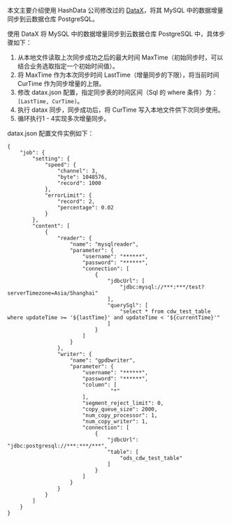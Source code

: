 本文主要介绍使用 HashData 公司修改过的 [DataX](https://github.com/HashDataInc/DataX)，将其 MySQL 中的数据增量同步到云数据仓库 PostgreSQL。

使用 DataX 将 MySQL 中的数据增量同步到云数据仓库 PostgreSQL 中，具体步骤如下：
1. 从本地文件读取上次同步成功之后的最大时间 MaxTime（初始同步时，可以结合业务选取指定一个初始时间值）。
2. 将 MaxTime 作为本次同步时间 LastTime（增量同步的下限），将当前时间 CurTime 作为同步增量的上限。
3. 修改 datax.json 配置，指定同步表的时间区间（Sql 的 where 条件）为：`[LastTime, CurTime)`。
4. 执行 datax 同步，同步成功后，将 CurTime 写入本地文件供下次同步使用。
5. 循环执行1 - 4实现多次增量同步。

datax.json 配置文件实例如下：
```
{
    "job": {
        "setting": {
            "speed": {
                "channel": 3, 
                "byte": 1048576, 
                "record": 1000
            }, 
            "errorLimit": {
                "record": 2, 
                "percentage": 0.02
            }
        }, 
        "content": [
            {
                "reader": {
                    "name": "mysqlreader", 
                    "parameter": {
                        "username": "******", 
                        "password": "******", 
                        "connection": [
                            {
                                "jdbcUrl": [
                                    "jdbc:mysql://***:***/test?serverTimezone=Asia/Shanghai"
                                ],
                                "querySql": [
                                    "select * from cdw_test_table where updateTime >= '${lastTime}' and updateTime < '${currentTime}'"
                                ]
                            }
                        ]
                    }
                }, 
                "writer": {
                    "name": "gpdbwriter", 
                    "parameter": {
                        "username": "******", 
                        "password": "******", 
                        "column": [
                                 "*"
                        ],
                        "segment_reject_limit": 0, 
                        "copy_queue_size": 2000, 
                        "num_copy_processor": 1, 
                        "num_copy_writer": 1, 
                        "connection": [
                            {
                                "jdbcUrl": "jdbc:postgresql://***:***/***", 
                                "table": [
                                    "ods_cdw_test_table"
                                ]
                            }
                        ]
                    }
                }
            }
        ]
    }
}
```

